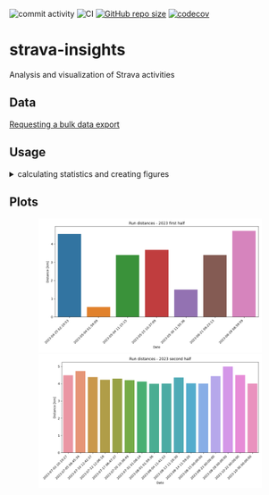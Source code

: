 ![commit activity](https://img.shields.io/github/commit-activity/m/TheNewThinkTank/strava-insights)
![CI](https://github.com/TheNewThinkTank/strava-insights/actions/workflows/wf.yml/badge.svg)
[![GitHub repo size](https://img.shields.io/github/repo-size/TheNewThinkTank/strava-insights?style=flat&logo=github&logoColor=whitesmoke&label=Repo%20Size)](https://github.com/TheNewThinkTank/strava-insights/archive/refs/heads/main.zip)
[![codecov](https://codecov.io/gh/TheNewThinkTank/strava-insights/branch/main/graph/badge.svg)](https://codecov.io/gh/TheNewThinkTank/strava-insights)

# strava-insights
Analysis and visualization of Strava activities

## Data

[Requesting a bulk data export](https://support.strava.com/hc/en-us/articles/216918437-Exporting-your-Data-and-Bulk-Export#h_01GG58HC4F1BGQ9PQZZVANN6WF)

## Usage

<details>
  <summary>calculating statistics and creating figures</summary>

running the Python module to create figures:<br>
`python3 src/plot.py`

running the TypeScript module to calculate statistics:<br>
compilation: `tsc src/calc.ts`<br>
running: `node src/calc.js`

</details>

## Plots

<p align="center">
  <img src="img/2023_first_half_run_distances_bar_plot.png" width="400"/>
  <img src="img/2023_second_half_run_distances_bar_plot.png" width="400"/>
</p>



<!-- Below: all runs uploaded to Strava
![All Strava runs](img/all_runs.png) -->

<!-- <p align="center">
  <img src="img/2023_run_distances_bar_plot.png" width="400"/>
</p>

<p align="center">
  <img src="img/2022_run_distances_bar_plot.png" width="400"/>
</p>

<p align="center">
  <img src="img/2021_run_distances_bar_plot.png" width="400"/>
</p> -->
